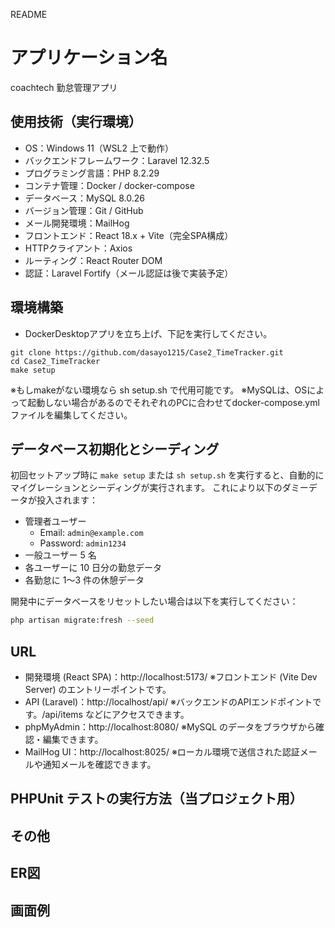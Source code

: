 README

# アプリケーション名

coachtech 勤怠管理アプリ


## 使用技術（実行環境）

- OS：Windows 11（WSL2 上で動作）
- バックエンドフレームワーク：Laravel 12.32.5
- プログラミング言語：PHP 8.2.29
- コンテナ管理：Docker / docker-compose
- データベース：MySQL 8.0.26
- バージョン管理：Git / GitHub
- メール開発環境：MailHog
- フロントエンド：React 18.x + Vite（完全SPA構成）
- HTTPクライアント：Axios
- ルーティング：React Router DOM
- 認証：Laravel Fortify（メール認証は後で実装予定）

## 環境構築
- DockerDesktopアプリを立ち上げ、下記を実行してください。
```
git clone https://github.com/dasayo1215/Case2_TimeTracker.git
cd Case2_TimeTracker
make setup
```
※もしmakeがない環境なら sh setup.sh で代用可能です。
※MySQLは、OSによって起動しない場合があるのでそれぞれのPCに合わせてdocker-compose.ymlファイルを編集してください。

## データベース初期化とシーディング
初回セットアップ時に `make setup` または `sh setup.sh` を実行すると、自動的にマイグレーションとシーディングが実行されます。
これにより以下のダミーデータが投入されます：

- 管理者ユーザー
  - Email: `admin@example.com`
  - Password: `admin1234`
- 一般ユーザー 5 名
- 各ユーザーに 10 日分の勤怠データ
- 各勤怠に 1〜3 件の休憩データ

開発中にデータベースをリセットしたい場合は以下を実行してください：

```bash
php artisan migrate:fresh --seed
```

## URL
- 開発環境 (React SPA)：http://localhost:5173/
※フロントエンド (Vite Dev Server) のエントリーポイントです。
- API (Laravel)：http://localhost/api/
※バックエンドのAPIエンドポイントです。/api/items などにアクセスできます。
- phpMyAdmin：http://localhost:8080/
※MySQL のデータをブラウザから確認・編集できます。
- MailHog UI：http://localhost:8025/
※ローカル環境で送信された認証メールや通知メールを確認できます。

## PHPUnit テストの実行方法（当プロジェクト用）

## その他

## ER図

## 画面例